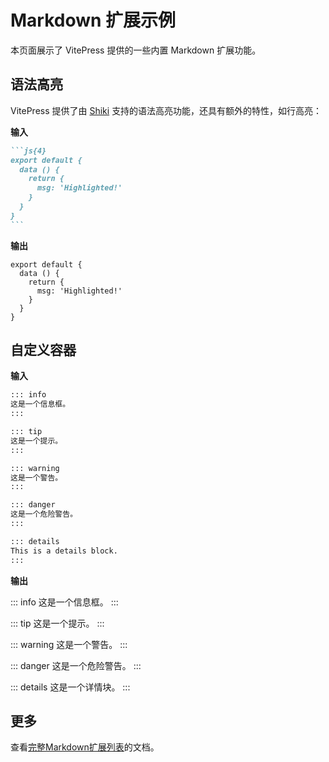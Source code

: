 # Markdown 扩展示例

本页面展示了 VitePress 提供的一些内置 Markdown 扩展功能。

## 语法高亮

VitePress 提供了由 [Shiki](https://github.com/shikijs/shiki) 支持的语法高亮功能，还具有额外的特性，如行高亮：

**输入**

````md
```js{4}
export default {
  data () {
    return {
      msg: 'Highlighted!'
    }
  }
}
```
````

**输出**

```js{4}
export default {
  data () {
    return {
      msg: 'Highlighted!'
    }
  }
}
```

## 自定义容器

**输入**

```md
::: info
这是一个信息框。
:::

::: tip
这是一个提示。
:::

::: warning
这是一个警告。
:::

::: danger
这是一个危险警告。
:::

::: details
This is a details block.
:::
```

**输出**

::: info
这是一个信息框。
:::

::: tip
这是一个提示。
:::

::: warning
这是一个警告。
:::

::: danger
这是一个危险警告。
:::

::: details
这是一个详情块。
:::

## 更多

查看[完整Markdown扩展列表](https://vitepress.dev/guide/markdown)的文档。
